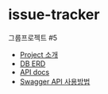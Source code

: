 # issue-tracker
그룹프로젝트 #5

- [Project 소개](https://github.com/malaheaven/issue-tracker)
- [DB ERD](https://github.com/malaheaven/issue-tracker/wiki/%5BBE%5DERD%EC%84%A4%EA%B3%84)
- [API docs](https://documenter.getpostman.com/view/8052286/TzY7eZkt)
- [Swagger API 사용방법](https://github.com/malaheaven/issue-tracker/wiki/swagger-api-%EC%82%AC%EC%9A%A9%EB%B0%A9%EB%B2%95)

